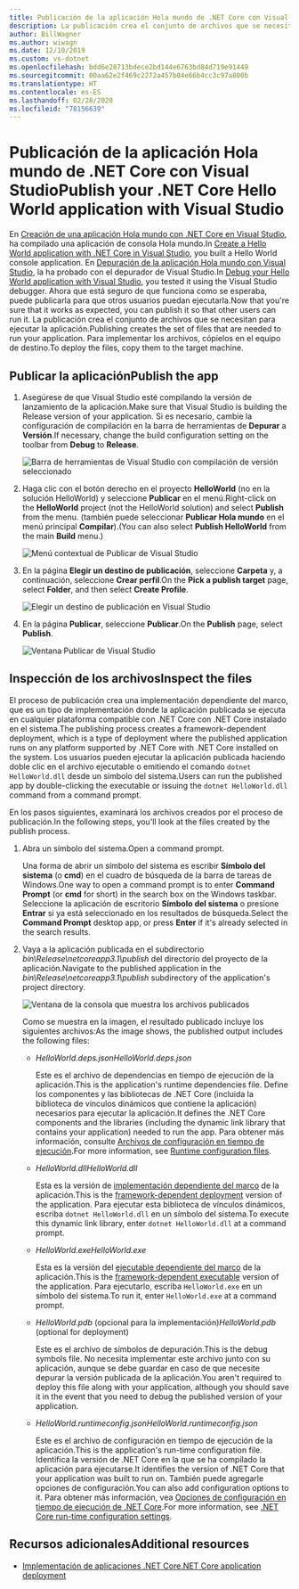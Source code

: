 ```yaml
---
title: Publicación de la aplicación Hola mundo de .NET Core con Visual Studio
description: La publicación crea el conjunto de archivos que se necesitan para ejecutar la aplicación de .NET Core.
author: BillWagner
ms.author: wiwagn
ms.date: 12/10/2019
ms.custom: vs-dotnet
ms.openlocfilehash: bdd6e28713bdece2bd144e6763bd84d719e91449
ms.sourcegitcommit: 00aa62e2f469c2272a457b04e66b4cc3c97a800b
ms.translationtype: HT
ms.contentlocale: es-ES
ms.lasthandoff: 02/28/2020
ms.locfileid: "78156639"
---
```

# <a name="publish-your-net-core-hello-world-application-with-visual-studio"></a><span data-ttu-id="7bcaf-103">Publicación de la aplicación Hola mundo de .NET Core con Visual Studio</span><span class="sxs-lookup"><span data-stu-id="7bcaf-103">Publish your .NET Core Hello World application with Visual Studio</span></span>

<span data-ttu-id="7bcaf-104">En [Creación de una aplicación Hola mundo con .NET Core en Visual Studio](with-visual-studio.md), ha compilado una aplicación de consola Hola mundo.</span><span class="sxs-lookup"><span data-stu-id="7bcaf-104">In [Create a Hello World application with .NET Core in Visual Studio](with-visual-studio.md), you built a Hello World console application.</span></span> <span data-ttu-id="7bcaf-105">En [Depuración de la aplicación Hola mundo con Visual Studio](debugging-with-visual-studio.md), la ha probado con el depurador de Visual Studio.</span><span class="sxs-lookup"><span data-stu-id="7bcaf-105">In [Debug your Hello World application with Visual Studio](debugging-with-visual-studio.md), you tested it using the Visual Studio debugger.</span></span> <span data-ttu-id="7bcaf-106">Ahora que está seguro de que funciona como se esperaba, puede publicarla para que otros usuarios puedan ejecutarla.</span><span class="sxs-lookup"><span data-stu-id="7bcaf-106">Now that you're sure that it works as expected, you can publish it so that other users can run it.</span></span> <span data-ttu-id="7bcaf-107">La publicación crea el conjunto de archivos que se necesitan para ejecutar la aplicación.</span><span class="sxs-lookup"><span data-stu-id="7bcaf-107">Publishing creates the set of files that are needed to run your application.</span></span> <span data-ttu-id="7bcaf-108">Para implementar los archivos, cópielos en el equipo de destino.</span><span class="sxs-lookup"><span data-stu-id="7bcaf-108">To deploy the files, copy them to the target machine.</span></span>

## <a name="publish-the-app"></a><span data-ttu-id="7bcaf-109">Publicar la aplicación</span><span class="sxs-lookup"><span data-stu-id="7bcaf-109">Publish the app</span></span>

1. <span data-ttu-id="7bcaf-110">Asegúrese de que Visual Studio esté compilando la versión de lanzamiento de la aplicación.</span><span class="sxs-lookup"><span data-stu-id="7bcaf-110">Make sure that Visual Studio is building the Release version of your application.</span></span> <span data-ttu-id="7bcaf-111">Si es necesario, cambie la configuración de compilación en la barra de herramientas de **Depurar** a **Versión**.</span><span class="sxs-lookup"><span data-stu-id="7bcaf-111">If necessary, change the build configuration setting on the toolbar from **Debug** to **Release**.</span></span>

   ![Barra de herramientas de Visual Studio con compilación de versión seleccionado](media/publishing-with-visual-studio/visual-studio-toolbar-release.png)

1. <span data-ttu-id="7bcaf-113">Haga clic con el botón derecho en el proyecto **HelloWorld** (no en la solución HelloWorld) y seleccione **Publicar** en el menú.</span><span class="sxs-lookup"><span data-stu-id="7bcaf-113">Right-click on the **HelloWorld** project (not the HelloWorld solution) and select **Publish** from the menu.</span></span> <span data-ttu-id="7bcaf-114">(también puede seleccionar **Publicar Hola mundo** en el menú principal **Compilar**).</span><span class="sxs-lookup"><span data-stu-id="7bcaf-114">(You can also select **Publish HelloWorld** from the main **Build** menu.)</span></span>

   ![Menú contextual de Publicar de Visual Studio](media/publishing-with-visual-studio/publish-context-menu.png)

1. <span data-ttu-id="7bcaf-116">En la página **Elegir un destino de publicación**, seleccione **Carpeta** y, a continuación, seleccione **Crear perfil**.</span><span class="sxs-lookup"><span data-stu-id="7bcaf-116">On the **Pick a publish target** page, select **Folder**, and then select **Create Profile**.</span></span>

   ![Elegir un destino de publicación en Visual Studio](media/publishing-with-visual-studio/pick-publish-target.png)

1. <span data-ttu-id="7bcaf-118">En la página **Publicar**, seleccione **Publicar**.</span><span class="sxs-lookup"><span data-stu-id="7bcaf-118">On the **Publish** page, select **Publish**.</span></span>

   ![Ventana Publicar de Visual Studio](media/publishing-with-visual-studio/publish-page.png)

## <a name="inspect-the-files"></a><span data-ttu-id="7bcaf-120">Inspección de los archivos</span><span class="sxs-lookup"><span data-stu-id="7bcaf-120">Inspect the files</span></span>

<span data-ttu-id="7bcaf-121">El proceso de publicación crea una implementación dependiente del marco, que es un tipo de implementación donde la aplicación publicada se ejecuta en cualquier plataforma compatible con .NET Core con .NET Core instalado en el sistema.</span><span class="sxs-lookup"><span data-stu-id="7bcaf-121">The publishing process creates a framework-dependent deployment, which is a type of deployment where the published application runs on any platform supported by .NET Core with .NET Core installed on the system.</span></span> <span data-ttu-id="7bcaf-122">Los usuarios pueden ejecutar la aplicación publicada haciendo doble clic en el archivo ejecutable o emitiendo el comando `dotnet HelloWorld.dll` desde un símbolo del sistema.</span><span class="sxs-lookup"><span data-stu-id="7bcaf-122">Users can run the published app by double-clicking the executable or issuing the `dotnet HelloWorld.dll` command from a command prompt.</span></span>

<span data-ttu-id="7bcaf-123">En los pasos siguientes, examinará los archivos creados por el proceso de publicación.</span><span class="sxs-lookup"><span data-stu-id="7bcaf-123">In the following steps, you'll look at the files created by the publish process.</span></span>

1. <span data-ttu-id="7bcaf-124">Abra un símbolo del sistema.</span><span class="sxs-lookup"><span data-stu-id="7bcaf-124">Open a command prompt.</span></span>

   <span data-ttu-id="7bcaf-125">Una forma de abrir un símbolo del sistema es escribir **Símbolo del sistema** (o **cmd**) en el cuadro de búsqueda de la barra de tareas de Windows.</span><span class="sxs-lookup"><span data-stu-id="7bcaf-125">One way to open a command prompt is to enter **Command Prompt** (or **cmd** for short) in the search box on the Windows taskbar.</span></span> <span data-ttu-id="7bcaf-126">Seleccione la aplicación de escritorio **Símbolo del sistema** o presione **Entrar** si ya está seleccionado en los resultados de búsqueda.</span><span class="sxs-lookup"><span data-stu-id="7bcaf-126">Select the **Command Prompt** desktop app, or press **Enter** if it's already selected in the search results.</span></span>

1. <span data-ttu-id="7bcaf-127">Vaya a la aplicación publicada en el subdirectorio *bin\Release\netcoreapp3.1\publish* del directorio del proyecto de la aplicación.</span><span class="sxs-lookup"><span data-stu-id="7bcaf-127">Navigate to the published application in the *bin\Release\netcoreapp3.1\publish* subdirectory of the application's project directory.</span></span>

   ![Ventana de la consola que muestra los archivos publicados](media/publishing-with-visual-studio/published-files-output.png)

   <span data-ttu-id="7bcaf-129">Como se muestra en la imagen, el resultado publicado incluye los siguientes archivos:</span><span class="sxs-lookup"><span data-stu-id="7bcaf-129">As the image shows, the published output includes the following files:</span></span>

      * <span data-ttu-id="7bcaf-130">*HelloWorld.deps.json*</span><span class="sxs-lookup"><span data-stu-id="7bcaf-130">*HelloWorld.deps.json*</span></span>

         <span data-ttu-id="7bcaf-131">Este es el archivo de dependencias en tiempo de ejecución de la aplicación.</span><span class="sxs-lookup"><span data-stu-id="7bcaf-131">This is the application's runtime dependencies file.</span></span> <span data-ttu-id="7bcaf-132">Define los componentes y las bibliotecas de .NET Core (incluida la biblioteca de vínculos dinámicos que contiene la aplicación) necesarios para ejecutar la aplicación.</span><span class="sxs-lookup"><span data-stu-id="7bcaf-132">It defines the .NET Core components and the libraries (including the dynamic link library that contains your application) needed to run the app.</span></span> <span data-ttu-id="7bcaf-133">Para obtener más información, consulte [Archivos de configuración en tiempo de ejecución](https://github.com/dotnet/cli/blob/85ca206d84633d658d7363894c4ea9d59e515c1a/Documentation/specs/runtime-configuration-file.md).</span><span class="sxs-lookup"><span data-stu-id="7bcaf-133">For more information, see [Runtime configuration files](https://github.com/dotnet/cli/blob/85ca206d84633d658d7363894c4ea9d59e515c1a/Documentation/specs/runtime-configuration-file.md).</span></span>

      * <span data-ttu-id="7bcaf-134">*HelloWorld.dll*</span><span class="sxs-lookup"><span data-stu-id="7bcaf-134">*HelloWorld.dll*</span></span>

         <span data-ttu-id="7bcaf-135">Esta es la versión de [implementación dependiente del marco](../deploying/deploy-with-cli.md#framework-dependent-deployment) de la aplicación.</span><span class="sxs-lookup"><span data-stu-id="7bcaf-135">This is the [framework-dependent deployment](../deploying/deploy-with-cli.md#framework-dependent-deployment) version of the application.</span></span> <span data-ttu-id="7bcaf-136">Para ejecutar esta biblioteca de vínculos dinámicos, escriba `dotnet HelloWorld.dll` en un símbolo del sistema.</span><span class="sxs-lookup"><span data-stu-id="7bcaf-136">To execute this dynamic link library, enter `dotnet HelloWorld.dll` at a command prompt.</span></span>

      * <span data-ttu-id="7bcaf-137">*HelloWorld.exe*</span><span class="sxs-lookup"><span data-stu-id="7bcaf-137">*HelloWorld.exe*</span></span>

         <span data-ttu-id="7bcaf-138">Esta es la versión del [ejecutable dependiente del marco](../deploying/deploy-with-cli.md#framework-dependent-executable) de la aplicación.</span><span class="sxs-lookup"><span data-stu-id="7bcaf-138">This is the [framework-dependent executable](../deploying/deploy-with-cli.md#framework-dependent-executable) version of the application.</span></span> <span data-ttu-id="7bcaf-139">Para ejecutarlo, escriba `HelloWorld.exe` en un símbolo del sistema.</span><span class="sxs-lookup"><span data-stu-id="7bcaf-139">To run it, enter `HelloWorld.exe` at a command prompt.</span></span>

      * <span data-ttu-id="7bcaf-140">*HelloWorld.pdb* (opcional para la implementación)</span><span class="sxs-lookup"><span data-stu-id="7bcaf-140">*HelloWorld.pdb* (optional for deployment)</span></span>

         <span data-ttu-id="7bcaf-141">Este es el archivo de símbolos de depuración.</span><span class="sxs-lookup"><span data-stu-id="7bcaf-141">This is the debug symbols file.</span></span> <span data-ttu-id="7bcaf-142">No necesita implementar este archivo junto con su aplicación, aunque se debe guardar en caso de que necesite depurar la versión publicada de la aplicación.</span><span class="sxs-lookup"><span data-stu-id="7bcaf-142">You aren't required to deploy this file along with your application, although you should save it in the event that you need to debug the published version of your application.</span></span>

      * <span data-ttu-id="7bcaf-143">*HelloWorld.runtimeconfig.json*</span><span class="sxs-lookup"><span data-stu-id="7bcaf-143">*HelloWorld.runtimeconfig.json*</span></span>

         <span data-ttu-id="7bcaf-144">Este es el archivo de configuración en tiempo de ejecución de la aplicación.</span><span class="sxs-lookup"><span data-stu-id="7bcaf-144">This is the application's run-time configuration file.</span></span> <span data-ttu-id="7bcaf-145">Identifica la versión de .NET Core en la que se ha compilado la aplicación para ejecutarse.</span><span class="sxs-lookup"><span data-stu-id="7bcaf-145">It identifies the version of .NET Core that your application was built to run on.</span></span> <span data-ttu-id="7bcaf-146">También puede agregarle opciones de configuración.</span><span class="sxs-lookup"><span data-stu-id="7bcaf-146">You can also add configuration options to it.</span></span> <span data-ttu-id="7bcaf-147">Para obtener más información, vea [Opciones de configuración en tiempo de ejecución de .NET Core](../run-time-config/index.md#runtimeconfigjson).</span><span class="sxs-lookup"><span data-stu-id="7bcaf-147">For more information, see [.NET Core run-time configuration settings](../run-time-config/index.md#runtimeconfigjson).</span></span>

## <a name="additional-resources"></a><span data-ttu-id="7bcaf-148">Recursos adicionales</span><span class="sxs-lookup"><span data-stu-id="7bcaf-148">Additional resources</span></span>

- [<span data-ttu-id="7bcaf-149">Implementación de aplicaciones .NET Core</span><span class="sxs-lookup"><span data-stu-id="7bcaf-149">.NET Core application deployment</span></span>](../deploying/index.md)

